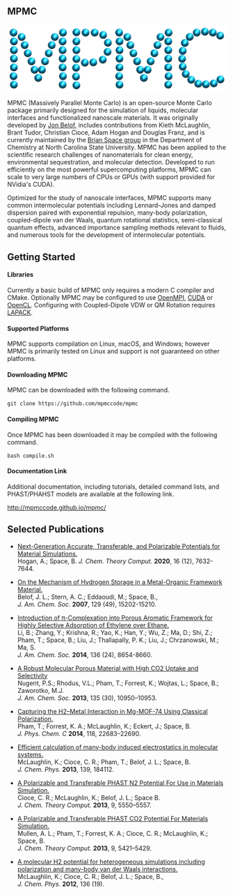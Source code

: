 ## MPMC

![MPMC](docssrc/mpmc.png)

MPMC (Massively Parallel Monte Carlo) is an open-source Monte Carlo package primarily designed for the simulation of liquids, molecular interfaces and functionalized nanoscale materials. It was originally developed by [Jon Belof](http://people.llnl.gov/belof1), includes contributions from Kieth McLaughlin, Brant Tudor, Christian Cioce, Adam Hogan and Douglas Franz, and is currently maintained by the [Brian Space group](http://drbrian.space/) in the Department of Chemistry at North Carolina State University. MPMC has been applied to the scientific research challenges of nanomaterials for clean energy, environmental sequestration, and molecular detection. Developed to run efficiently on the most powerful supercomputing platforms, MPMC can scale to very large numbers of CPUs or GPUs (with support provided for NVidia's CUDA).

Optimized for the study of nanoscale interfaces, MPMC supports many common intermolecular potentials including Lennard-Jones and damped dispersion paired with exponential repulsion, many-body polarization, coupled-dipole van der Waals, quantum rotational statistics, semi-classical quantum effects, advanced importance sampling methods relevant to fluids, and numerous tools for the development of intermolecular potentials.

## Getting Started

#### Libraries

Currently a basic build of MPMC only requires a modern C compiler and CMake. Optionally MPMC may be configured to use [OpenMPI](https://www.open-mpi.org/), [CUDA](https://developer.nvidia.com/cuda-zone) or [OpenCL](https://www.khronos.org/opencl/). Configuring with Coupled-Dipole VDW or QM Rotation requires [LAPACK](http://www.netlib.org/lapack/).

#### Supported Platforms

MPMC supports compilation on Linux, macOS, and Windows; however MPMC is primarily tested on Linux and support is not guaranteed on other platforms.

#### Downloading MPMC

MPMC can be downloaded with the following command.

```
git clone https://github.com/mpmccode/mpmc
```

#### Compiling MPMC

Once MPMC has been downloaded it may be compiled with the following command.

```
bash compile.sh
```

#### Documentation Link

Additional documentation, including tutorials, detailed command lists, and PHAST/PHAHST models are available at the following link.

http://mpmccode.github.io/mpmc/


## Selected Publications



* [Next-Generation Accurate, Transferable, and Polarizable Potentials for Material Simulations.](https://pubs.acs.org/doi/10.1021/acs.jctc.0c00837)\
Hogan, A.; Space, B. *J. Chem. Theory Comput.* **2020**, 16 (12), 7632-7644.

* [On the Mechanism of Hydrogen Storage in a Metal-Organic Framework Material.](https://pubs.acs.org/doi/abs/10.1021/ja0737164)\
Belof, J. L.; Stern, A. C.; Eddaoudi, M.; Space, B.,\
*J. Am. Chem. Soc.* **2007**, 129 (49), 15202-15210.

* [Introduction of π-Complexation into Porous Aromatic Framework for Highly Selective Adsorption of Ethylene over Ethane.](https://pubs.acs.org/doi/abs/10.1021/ja502119z)\
Li, B.; Zhang, Y.; Krishna, R.; Yao, K.; Han, Y.; Wu, Z.; Ma, D.; Shi, Z.; Pham, T.; Space, B.; Liu, J.; Thallapally, P. K.; Liu, J.; Chrzanowski, M.; Ma, S.\
*J. Am. Chem. Soc.* **2014**, 136 (24), 8654-8660.

* [A Robust Molecular Porous Material with High CO2 Uptake and Selectivity](https://pubs.acs.org/doi/10.1021/ja4054948)\
Nugent, P.S.; Rhodus, V.L.; Pham, T.; Forrest, K.; Wojtas, L.; Space, B.; Zaworotko, M.J.\
*J. Am. Chem. Soc.* **2013**, 135 (30), 10950–10953. 

* [Capturing the H2–Metal Interaction in Mg-MOF-74 Using Classical Polarization.](https://pubs.acs.org/doi/10.1021/jp508249c)\
Pham, T.; Forrest, K. A.; McLaughlin, K.; Eckert, J.; Space, B.\
*J. Phys. Chem. C* **2014**, 118, 22683–22690.

* [Efficient calculation of many-body induced electrostatics in molecular systems.](https://aip.scitation.org/doi/full/10.1063/1.4829144)\
McLaughlin, K.; Cioce, C. R.; Pham, T.; Belof, J. L.; Space, B.\
*J. Chem. Phys.* **2013**, 139, 184112. 

* [A Polarizable and Transferable PHAST N2 Potential For Use in Materials Simulation.](https://pubs.acs.org/doi/abs/10.1021/ct400526a)\
Cioce, C. R.; McLaughlin, K.; Belof, J. L.; Space B.\
*J. Chem. Theory Comput.* **2013**, 9, 5550–5557. 

* [A Polarizable and Transferable PHAST CO2 Potential For Materials Simulation.](https://pubs.acs.org/doi/10.1021/ct400549q)\
Mullen, A. L.; Pham, T.; Forrest, K. A.; Cioce, C. R.; McLaughlin, K.; Space, B.\
*J. Chem. Theory Comput.* **2013**, 9, 5421–5429. 

* [A molecular H2 potential for heterogeneous simulations including polarization and many-body van der Waals interactions.](https://aip.scitation.org/doi/10.1063/1.4717705)\
McLaughlin, K.; Cioce, C. R.; Belof, J. L.; Space, B.,\
*J. Chem. Phys.* **2012**, 136 (19).

